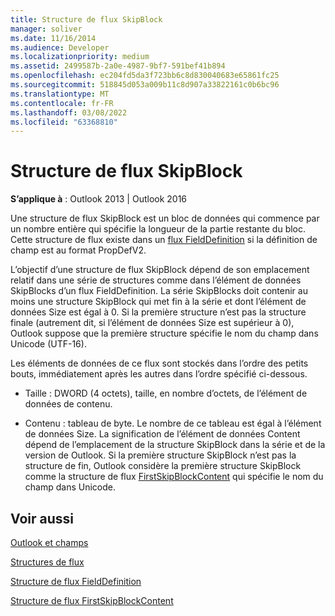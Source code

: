 ```yaml
---
title: Structure de flux SkipBlock
manager: soliver
ms.date: 11/16/2014
ms.audience: Developer
ms.localizationpriority: medium
ms.assetid: 2499587b-2a0e-4987-9bf7-591bef41b894
ms.openlocfilehash: ec204fd5da3f723bb6c8d830040683e65861fc25
ms.sourcegitcommit: 518845d053a009b11c8d907a33822161c0b6bc96
ms.translationtype: MT
ms.contentlocale: fr-FR
ms.lasthandoff: 03/08/2022
ms.locfileid: "63368810"
---
```

# <a name="skipblock-stream-structure"></a>Structure de flux SkipBlock

  
  
**S’applique à** : Outlook 2013 | Outlook 2016 
  
Une structure de flux SkipBlock est un bloc de données qui commence par un nombre entière qui spécifie la longueur de la partie restante du bloc. Cette structure de flux existe dans un [flux FieldDefinition](fielddefinition-stream-structure.md) si la définition de champ est au format PropDefV2. 
  
L’objectif d’une structure de flux SkipBlock dépend de son emplacement relatif dans une série de structures comme dans l’élément de données SkipBlocks d’un flux FieldDefinition. La série SkipBlocks doit contenir au moins une structure SkipBlock qui met fin à la série et dont l’élément de données Size est égal à 0. Si la première structure n’est pas la structure finale (autrement dit, si l’élément de données Size est supérieur à 0), Outlook suppose que la première structure spécifie le nom du champ dans Unicode (UTF-16).
  
Les éléments de données de ce flux sont stockés dans l’ordre des petits bouts, immédiatement après les autres dans l’ordre spécifié ci-dessous.
  
- Taille : DWORD (4 octets), taille, en nombre d’octets, de l’élément de données de contenu.
    
- Contenu : tableau de byte. Le nombre de ce tableau est égal à l’élément de données Size. La signification de l’élément de données Content dépend de l’emplacement de la structure SkipBlock dans la série et de la version de Outlook. Si la première structure SkipBlock n’est pas la structure de fin, Outlook considère la première structure SkipBlock comme la structure de flux [FirstSkipBlockContent](firstskipblockcontent-stream-structure.md) qui spécifie le nom du champ dans Unicode. 
    
## <a name="see-also"></a>Voir aussi



[Outlook et champs](outlook-items-and-fields.md)
  
[Structures de flux](stream-structures.md)
  
[Structure de flux FieldDefinition](fielddefinition-stream-structure.md)
  
[Structure de flux FirstSkipBlockContent](firstskipblockcontent-stream-structure.md)

